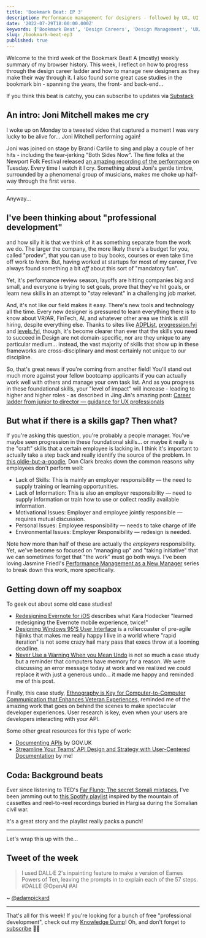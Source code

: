 ```yaml
---
title: 'Bookmark Beat: EP 3'
description: Performance management for designers - followed by UX, UI and API design 
date: '2022-07-29T18:00:00.000Z'
keywords: ['Bookmark Beat', 'Design Careers', 'Design Management', 'UX/UI', 'API Design']
slug: /bookmark-beat-ep3
published: true
---
```


Welcome to the third week of the Bookmark Beat! A (mostly) weekly summary of my browser history. This week, I reflect on how to progress through the design career ladder and how to manage new designers as they make their way through it. I also found some great case studies in the bookmark bin - spanning the years, the front- and back-end...

If you think this beat is catchy, you can subscribe to updates via [Substack](https://bookmarkbeat.substack.com/?showWelcome=true)

## An intro: Joni Mitchell makes me cry
I woke up on Monday to a tweeted video that captured a moment I was very lucky to be alive for... Joni Mitchell performing again!

Joni was joined on stage by Brandi Carlile to sing and play a couple of her hits - including the tear-jerking "Both Sides Now". The fine folks at the Newport Folk Festival released [an amazing recording of the performance](https://www.youtube.com/watch?v=jxiluPSmAF8) on Tuesday. Every time I watch it I cry. Something about Joni's gentle timbre, surrounded by a phenomenal group of musicians, makes me choke up half-way through the first verse.

---

Anyway...

## I've been thinking about "professional development"

and how silly it is that we think of it as something separate from the work we do. The larger the company, the more likely there's a budget for you, called "prodev", that you can use to buy books, courses or even take time off work to *learn*. But, having worked at startups for most of my career, I've always found something a bit *off* about this sort of "mandatory fun".

Yet, it's performance review season, layoffs are hitting companies big and small, and everyone is trying to set goals, prove that they've hit goals, or learn new skills in an attempt to "stay relevant" in a challenging job market.

And, it's not like our field makes it easy. There's new tools and technology all the time. Every new designer is pressured to learn everything there is to know about VR/AR, FinTech, AI, and whatever other area we think is still hiring, despite everything else. Thanks to sites like [ADPList](https://www.linkedin.com/posts/felixleezd_product-design-career-ladders-activity-6957712399592259584-amfW/?utm_source=linkedin_share&utm_medium=android_app), [progression.fyi](https://progression.fyi/) and [levels.fyi](https://www.levels.fyi/), though, it's become clearer than ever that the skills you need to succeed in Design are not domain-specific, nor are they unique to any particular medium... instead, the vast majority of skills that show up in these frameworks are cross-disciplinary and most certainly not unique to our discipline.

So, that's great news if you're coming from another field! You'll stand out much more against your fellow bootcamp applicants if you can actually work well with others and manage your own task list. And as you progress in these foundational skills, your "level of impact" will increase - leading to higher and higher roles - as described in Jing Jin's amazing post: [Career ladder from junior to director — guidance for UX professionals](https://bootcamp.uxdesign.cc/career-ladder-from-junior-to-director-guidance-for-ux-professionals-1b5f9b2bd6b8)

## But what if there is a skills gap? Then what?

If you're asking this question, you're probably a people manager. You've maybe seen progression in these foundational skills... or maybe it really is the "craft" skills that a certain employee is lacking in. I think it's important to actually take a step back and really identify the source of the problem. In [this oldie-but-a-goodie](http://www.nwlink.com/~donclark/leader/councel.html), Don Clark breaks down the common reasons why employees don't perform well:
- Lack of Skills: This is mainly an employer responsibility — the need to supply training or learning opportunities. 
- Lack of Information: This is also an employer responsibility — need to supply information or train how to use or collect readily available information.
- Motivational Issues: Employer and employee jointly responsible — requires mutual discussion.
- Personal Issues: Employee responsibility — needs to take charge of life
- Environmental Issues: Employer Responsibility — redesign is needed.

Note how more than half of these are actually the *employers* responsibility. Yet, we've become so focused on "managing up" and "taking initiative" that we can sometimes forget that "the work" must go both ways. I've been loving Jasmine Friedl's [Performance Management as a New Manager](https://jasminefriedl.medium.com/performance-management-as-a-new-manager-an-overview-part-i-9f3f4e6c89b6) series to break down this work, more specifically.

## Getting down off my soapbox

To geek out about some old case studies!

- [Redesigning Evernote for iOS](https://medium.com/evernote-design/redesigning-evernote-for-ios-2c72d8dce419) describes what Kara Hodecker "learned redesigning the Evernote mobile experience, twice!"
- [Designing Windows 95’S User Interface](https://socket3.wordpress.com/2018/02/03/designing-windows-95s-user-interface/) is a rollercoaster of pre-agile hijinks that makes me really happy I live in a world where "rapid iteration" is not some crazy hail mary pass that execs throw at a looming deadline.
- [Never Use a Warning When you Mean Undo](https://alistapart.com/article/neveruseawarning/) is not so much a case study but a reminder that computers have memory for a reason. We were discussing an error message today at work and we realized we could replace it with just a generous undo... it made me happy and reminded me of this post.

Finally, this case study, [Ethnography is Key for Computer-to-Computer Communication that Enhances Veteran Experiences](https://culanth.org/fieldsights/ethnography-is-key-for-computer-to-computer-communication-that-enhances-veteran-experiences), reminded me of the amazing work that goes on behind the scenes to make spectacular developer experiences. User research is key, even when your users are developers interacting with your API.

Some other great resources for this type of work:
- [Documenting APIs](https://www.gov.uk/guidance/how-to-document-apis) by GOV.UK
- [Streamline Your Teams\' API Design and Strategy with User-Centered Documentation](https://tanzu.vmware.com/content/blog/streamline-your-teams-api-design-and-strategy-with-user-centered-documentation) by me!


## Coda: Background beats

Ever since listening to TED's [Far Flung: The secret Somali mixtapes](https://www.ted.com/talks/far_flung_the_secret_somali_mixtapes), I've been jamming out to [this Spotify playlist](https://open.spotify.com/playlist/7yoXzpOBZL8Eq72z0xtIHp?si=49373278b95d4b40) inspired by the mountain of cassettes and reel-to-reel recordings buried in Hargisa during the Somalian civil war.

It's a great story and the playlist really packs a punch!

---

Let's wrap this up with the...

## Tweet of the week

> I used DALL·E 2's inpainting feature to make a version of Eames Powers of Ten, leaving the prompts in to explain each of the 57 steps. #DALLE  @OpenAI #AI

~ [@adampickard](https://twitter.com/adampickard/status/1551584412659335168)

---

That's all for this week! If you're looking for a bunch of free "professional development", check out my [Knowledge Dump](https://homeskillet.notion.site/Knowledge-Dump-aa096ca65e214c8995fad4806852bdf5)! Oh, and don't forget to [subscribe](https://bookmarkbeat.substack.com/?showWelcome=true) ✌🏼